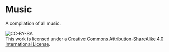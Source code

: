 # Music
A compilation of all music.

![CC-BY-SA](https://github.com/CobaltsDev/CC-BY-SA/cc-by-sa.png "Creative Commons Attribution-ShareAlike 4.0 International License")  
This work is licensed under a [Creative Commons Attribution-ShareAlike 4.0 International License](http://creativecommons.org/licenses/by-sa/4.0/).

